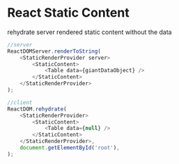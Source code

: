 # React Static Content 
rehydrate server rendered static content without the data

```javascript
//server
ReactDOMServer.renderToString(
    <StaticRenderProvider server>
        <StaticContent>
            <Table data={giantDataObject} />
        </StaticContent>
    </StaticRenderProvider>
);

//client
ReactDOM.rehydrate(
    <StaticRenderProvider>
        <StaticContent>
            <Table data={null} />
        </StaticContent>
    </StaticRenderProvider>,
    document.getElementById('root'),
);
```
